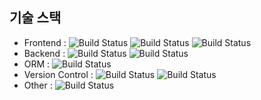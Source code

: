 ## 기술 스택
- Frontend : ![Build Status](https://img.shields.io/badge/HTML-E34F26?logo=html5&logoColor=white) ![Build Status](https://img.shields.io/badge/CSS-1572B6?logo=css3&logoColor=white) ![Build Status](https://img.shields.io/badge/javascript-F7DF1E?logo=javascript&logoColor=white)
- Backend : ![Build Status](https://img.shields.io/badge/C%23-blue?logo=dotnet) ![Build Status](https://img.shields.io/badge/ASP.NET%20Core-18c6ff)
-  ORM : ![Build Status](https://img.shields.io/badge/EF%20Core-blueviolet)
-  Version Control : ![Build Status](https://img.shields.io/badge/Git-F05032?logo=git&logoColor=white) ![Build Status](https://img.shields.io/badge/Github-black?logo=github&logoColor=white)
-  Other : ![Build Status](https://img.shields.io/badge/Swagger-85EA2D?logo=swagger&logoColor=white)
